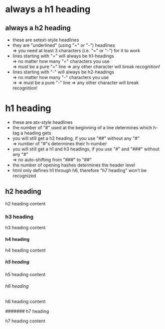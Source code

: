 
always a h1 heading
===

always a h2 heading
---

- these are setext-style headlines
- they are "underlined" (using "=" or "-") headlines  
  => you need at least 3 characters (i.e. "=" or "-") for it to work
- lines starting with "=" will always be h1-headings  
  => no matter how many "=" characters you use  
  => must be a pure "=" line => any other character will break recognition!
- lines starting with "-" will always be h2-headings  
  => no matter how many "-" characters you use  
  => => must be a pure "-" line => any other character will break recognition!

# h1 heading

- these are atx-style headlines
- the number of "#" used at the beginning of a line
  determines which h-tag a heading gets
- you will still get a h2 heading,
  if you use "##" without any "#"  
  => number of "#"s determines their h-number
- you will still get a h1 and h3 headings,
  if you use "#" and "###" without any "#"  
  => no auto-shifting from "###" to "##"
- the number of opening hashes determines the header level
- html only defines h1 through h6, therefore "h7 heading" won't be recognized

## h2 heading

h2 heading content

### h3 heading

h3 heading content

#### h4 heading

h4 heading content

##### h5 heading

h5 heading content

###### h6 heading

h6 heading content

####### h7 heading

h7 heading content
